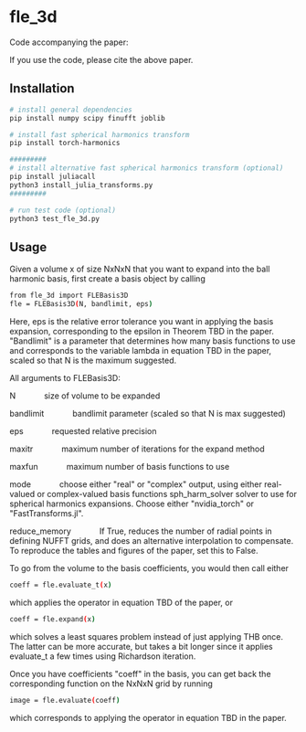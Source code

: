 # fle_3d

Code accompanying the paper:

If you use the code, please cite the above paper.

## Installation
```bash
# install general dependencies
pip install numpy scipy finufft joblib

# install fast spherical harmonics transform
pip install torch-harmonics

#########
# install alternative fast spherical harmonics transform (optional)
pip install juliacall
python3 install_julia_transforms.py
#########

# run test code (optional)
python3 test_fle_3d.py
```

## Usage

Given a volume x of size NxNxN that you want to expand into the ball harmonic basis, first create a basis object by calling
```bash
from fle_3d import FLEBasis3D
fle = FLEBasis3D(N, bandlimit, eps)
```
Here, eps is the relative error tolerance you want in applying the basis expansion, corresponding to the epsilon in Theorem TBD in the paper. "Bandlimit" is a parameter that determines how many basis functions to use and corresponds to the variable lambda in equation TBD in the paper, scaled so that N is the maximum suggested.

All arguments to FLEBasis3D:

N        &emsp;&emsp;&emsp;       size of volume to be expanded

bandlimit   &emsp;&emsp;&emsp;    bandlimit parameter (scaled so that N is max suggested)

eps        &emsp;&emsp;&emsp;     requested relative precision

maxitr    &emsp;&emsp;&emsp;      maximum number of iterations for the expand method

maxfun    &emsp;&emsp;&emsp;      maximum number of basis functions to use

mode     &emsp;&emsp;&emsp;       choose either "real" or "complex" output, using either real-valued or complex-valued basis functions
                sph_harm_solver solver to use for spherical harmonics expansions.
                Choose either "nvidia_torch" or "FastTransforms.jl".
                
reduce_memory  &emsp;&emsp;&emsp; If True, reduces the number of radial points in defining
                NUFFT grids, and does an alternative interpolation to
                compensate. To reproduce the tables and figures of the
                paper, set this to False. 
    
To go from the volume to the basis coefficients, you would then call either

```bash
coeff = fle.evaluate_t(x)
```

which applies the operator in equation TBD of the paper, or 

```bash
coeff = fle.expand(x)
```
which solves a least squares problem instead of just applying THB once. The latter can be more accurate, but takes a bit longer since it applies evaluate_t a few times using Richardson iteration.

Once you have coefficients "coeff" in the basis, you can get back the corresponding function on the NxNxN grid by running

```bash
image = fle.evaluate(coeff)
```

which corresponds to applying the operator in equation TBD in the paper.
